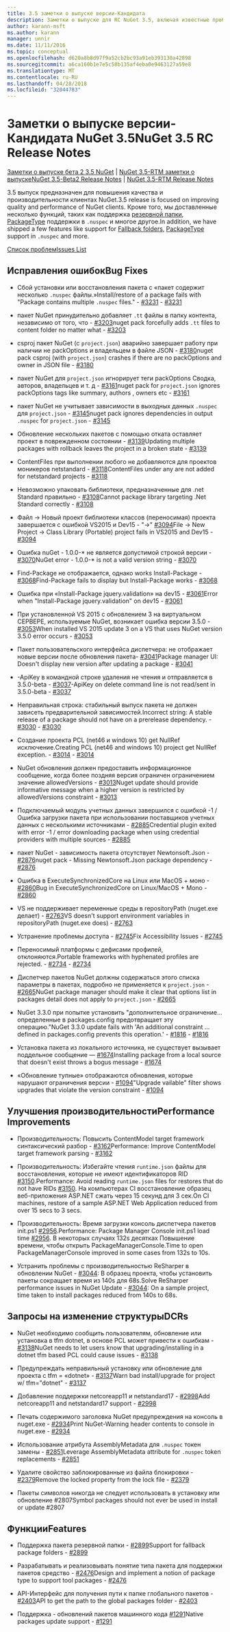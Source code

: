 ```yaml
---
title: 3.5 заметки о выпуске версии-Кандидата
description: Заметки о выпуске для RC NuGet 3.5, включая известные проблемы, исправленные ошибки, добавленные функции и DCR.
author: karann-msft
ms.author: karann
manager: unnir
ms.date: 11/11/2016
ms.topic: conceptual
ms.openlocfilehash: d620a8b8d97f9a52cb2bc93a91eb393130a42898
ms.sourcegitcommit: a6ca160b1e7e5c58b135af4eba0e9463127a59e8
ms.translationtype: MT
ms.contentlocale: ru-RU
ms.lasthandoff: 04/28/2018
ms.locfileid: "32044783"
---
```

# <a name="nuget-35-rc-release-notes"></a><span data-ttu-id="82a80-103">Заметки о выпуске версии-Кандидата NuGet 3.5</span><span class="sxs-lookup"><span data-stu-id="82a80-103">NuGet 3.5 RC Release Notes</span></span>

<span data-ttu-id="82a80-104">[Заметки о выпуске бета 2 3.5 NuGet](../release-notes/nuget-3.5-Beta2.md) | [NuGet 3.5-RTM заметки о выпуске](../release-notes/nuget-3.5-RTM.md)</span><span class="sxs-lookup"><span data-stu-id="82a80-104">[NuGet 3.5-Beta2 Release Notes](../release-notes/nuget-3.5-Beta2.md) | [NuGet 3.5-RTM Release Notes](../release-notes/nuget-3.5-RTM.md)</span></span>

<span data-ttu-id="82a80-105">3.5 выпуск предназначен для повышения качества и производительности клиентах NuGet.</span><span class="sxs-lookup"><span data-stu-id="82a80-105">3.5 release is focused on improving quality and performance of NuGet clients.</span></span> <span data-ttu-id="82a80-106">Кроме того, мы доставленные несколько функций, таких как поддержка [резервной папки](https://github.com/NuGet/Home/issues/2899), [PackageType](https://github.com/NuGet/Home/issues/2476) поддержки в `.nuspec` и многое другое.</span><span class="sxs-lookup"><span data-stu-id="82a80-106">In addition, we have shipped a few features like support for [Fallback folders](https://github.com/NuGet/Home/issues/2899), [PackageType](https://github.com/NuGet/Home/issues/2476) support in `.nuspec` and more.</span></span>

[<span data-ttu-id="82a80-107">Список проблем</span><span class="sxs-lookup"><span data-stu-id="82a80-107">Issues List</span></span>](https://github.com/NuGet/Home/issues?q=is%3Aissue+is%3Aclosed+milestone%3A%223.5%20RC")

## <a name="bug-fixes"></a><span data-ttu-id="82a80-108">Исправления ошибок</span><span class="sxs-lookup"><span data-stu-id="82a80-108">Bug Fixes</span></span>

* <span data-ttu-id="82a80-109">Сбой установки или восстановления пакета с «пакет содержит несколько `.nuspec` файлы.»</span><span class="sxs-lookup"><span data-stu-id="82a80-109">Install/restore of a package fails with "Package contains multiple `.nuspec` files."</span></span><span data-ttu-id="82a80-110"> - [#3231](https://github.com/NuGet/Home/issues/3231)</span><span class="sxs-lookup"><span data-stu-id="82a80-110"> - [#3231](https://github.com/NuGet/Home/issues/3231)</span></span>

* <span data-ttu-id="82a80-111">пакет NuGet принудительно добавляет `.tt` файлы в папку контента, независимо от того, что - [#3203](https://github.com/NuGet/Home/issues/3203)</span><span class="sxs-lookup"><span data-stu-id="82a80-111">nuget pack forcefully adds `.tt` files to content folder no matter what - [#3203](https://github.com/NuGet/Home/issues/3203)</span></span>

* <span data-ttu-id="82a80-112">csproj пакет NuGet (с `project.json`) аварийно завершает работу при наличии не packOptions и владельцем в файле JSON - [#3180](https://github.com/NuGet/Home/issues/3180)</span><span class="sxs-lookup"><span data-stu-id="82a80-112">nuget pack csproj (with `project.json`) crashes if there are no packOptions and owner in JSON file - [#3180](https://github.com/NuGet/Home/issues/3180)</span></span>

* <span data-ttu-id="82a80-113">пакет NuGet для `project.json` игнорирует теги packOptions Сводка, авторов, владельцев и т. д - [#3161](https://github.com/NuGet/Home/issues/3161)</span><span class="sxs-lookup"><span data-stu-id="82a80-113">nuget pack for `project.json` ignores packOptions tags like summary, authors , owners etc - [#3161](https://github.com/NuGet/Home/issues/3161)</span></span>

* <span data-ttu-id="82a80-114">пакет NuGet не учитывает зависимости в выходных данных `.nuspec` для `project.json`  -  [#3145](https://github.com/NuGet/Home/issues/3145)</span><span class="sxs-lookup"><span data-stu-id="82a80-114">nuget pack ignores dependencies in output `.nuspec` for `project.json` - [#3145](https://github.com/NuGet/Home/issues/3145)</span></span>

* <span data-ttu-id="82a80-115">Обновление нескольких пакетов с помощью отката оставляет проект в поврежденном состоянии - [#3139](https://github.com/NuGet/Home/issues/3139)</span><span class="sxs-lookup"><span data-stu-id="82a80-115">Updating multiple packages with rollback leaves the project in a broken state - [#3139](https://github.com/NuGet/Home/issues/3139)</span></span>

* <span data-ttu-id="82a80-116">ContentFiles при выполнении любого не добавляются для проектов моникеров netstandard - [#3118](https://github.com/NuGet/Home/issues/3118)</span><span class="sxs-lookup"><span data-stu-id="82a80-116">ContentFiles under any are not added for netstandard projects - [#3118](https://github.com/NuGet/Home/issues/3118)</span></span>

* <span data-ttu-id="82a80-117">Невозможно упаковать библиотеки, предназначенные для .net Standard правильно - [#3108](https://github.com/NuGet/Home/issues/3108)</span><span class="sxs-lookup"><span data-stu-id="82a80-117">Cannot package library targeting .Net Standard correctly - [#3108](https://github.com/NuGet/Home/issues/3108)</span></span>

* <span data-ttu-id="82a80-118">Файл -> Новый проект библиотеки классов (переносимая) проекта завершается с ошибкой VS2015 и Dev15 - "->" [#3094](https://github.com/NuGet/Home/issues/3094)</span><span class="sxs-lookup"><span data-stu-id="82a80-118">File -> New Project -> Class Library (Portable) project fails in VS2015 and Dev15 - [#3094](https://github.com/NuGet/Home/issues/3094)</span></span>

* <span data-ttu-id="82a80-119">Ошибка nuGet - 1.0.0-\* не является допустимой строкой версии - [#3070](https://github.com/NuGet/Home/issues/3070)</span><span class="sxs-lookup"><span data-stu-id="82a80-119">NuGet error - 1.0.0-\* is not a valid version string - [#3070](https://github.com/NuGet/Home/issues/3070)</span></span>

* <span data-ttu-id="82a80-120">Find-Package не отображается, однако works Install-Package - [#3068](https://github.com/NuGet/Home/issues/3068)</span><span class="sxs-lookup"><span data-stu-id="82a80-120">Find-Package fails to display but Install-Package works - [#3068](https://github.com/NuGet/Home/issues/3068)</span></span>

* <span data-ttu-id="82a80-121">Ошибка при «Install-Package jquery.validation» на dev15 - [#3061](https://github.com/NuGet/Home/issues/3061)</span><span class="sxs-lookup"><span data-stu-id="82a80-121">Error when "Install-Package jquery.validation" on dev15 - [#3061](https://github.com/NuGet/Home/issues/3061)</span></span>

* <span data-ttu-id="82a80-122">При установленной VS 2015 с обновлением 3 на виртуальном СЕРВЕРЕ, используемые NuGet, возникает ошибка версии 3.5.0 - [#3053](https://github.com/NuGet/Home/issues/3053)</span><span class="sxs-lookup"><span data-stu-id="82a80-122">When installed VS 2015 update 3 on a VS that uses NuGet version 3.5.0 error occurs - [#3053](https://github.com/NuGet/Home/issues/3053)</span></span>

* <span data-ttu-id="82a80-123">Пакет пользовательского интерфейса диспетчера: не отображает новые версии после обновления пакета- [#3041](https://github.com/NuGet/Home/issues/3041)</span><span class="sxs-lookup"><span data-stu-id="82a80-123">Package manager UI: Doesn't display new version after updating a package - [#3041](https://github.com/NuGet/Home/issues/3041)</span></span>

* <span data-ttu-id="82a80-124">-ApiKey в командной строке удаления не чтения и отправляется в 3.5.0-beta - [#3037](https://github.com/NuGet/Home/issues/3037)</span><span class="sxs-lookup"><span data-stu-id="82a80-124">-ApiKey on delete command line is not read/sent in 3.5.0-beta - [#3037](https://github.com/NuGet/Home/issues/3037)</span></span>

* <span data-ttu-id="82a80-125">Неправильная строка: стабильный выпуск пакета не должен зависеть предварительной зависимостей.</span><span class="sxs-lookup"><span data-stu-id="82a80-125">Incorrect string: A stable release of a package should not have on a prerelease dependency.</span></span><span data-ttu-id="82a80-126"> - [#3030](https://github.com/NuGet/Home/issues/3030)</span><span class="sxs-lookup"><span data-stu-id="82a80-126"> - [#3030](https://github.com/NuGet/Home/issues/3030)</span></span>

* <span data-ttu-id="82a80-127">Создание проекта PCL (net46 и windows 10) get NullRef исключение.</span><span class="sxs-lookup"><span data-stu-id="82a80-127">Creating PCL (net46 and windows 10) project get NullRef exception.</span></span><span data-ttu-id="82a80-128"> - [#3014](https://github.com/NuGet/Home/issues/3014)</span><span class="sxs-lookup"><span data-stu-id="82a80-128"> - [#3014](https://github.com/NuGet/Home/issues/3014)</span></span>

* <span data-ttu-id="82a80-129">NuGet обновления должен предоставить информационное сообщение, когда более поздняя версия ограничен ограничением значение allowedVersions - [#3013](https://github.com/NuGet/Home/issues/3013)</span><span class="sxs-lookup"><span data-stu-id="82a80-129">Nuget update should provide informative message when a higher version is restricted by allowedVersions constraint - [#3013](https://github.com/NuGet/Home/issues/3013)</span></span>

* <span data-ttu-id="82a80-130">Подключаемый модуль учетных данных завершился с ошибкой -1 / Ошибка загрузки пакета при использовании поставщиков учетных данных с несколькими источниками - [#2885](https://github.com/NuGet/Home/issues/2885)</span><span class="sxs-lookup"><span data-stu-id="82a80-130">Credential plugin exited with error -1 / error downloading package when using credential providers with multiple sources - [#2885](https://github.com/NuGet/Home/issues/2885)</span></span>

* <span data-ttu-id="82a80-131">пакет NuGet - зависимость пакета отсутствует Newtonsoft.Json - [#2876](https://github.com/NuGet/Home/issues/2876)</span><span class="sxs-lookup"><span data-stu-id="82a80-131">nuget pack - Missing Newtonsoft.Json package dependency - [#2876](https://github.com/NuGet/Home/issues/2876)</span></span>

* <span data-ttu-id="82a80-132">Ошибка в ExecuteSynchronizedCore на Linux или MacOS + моно - [#2860](https://github.com/NuGet/Home/issues/2860)</span><span class="sxs-lookup"><span data-stu-id="82a80-132">Bug in ExecuteSynchronizedCore on Linux/MacOS + Mono - [#2860](https://github.com/NuGet/Home/issues/2860)</span></span>

* <span data-ttu-id="82a80-133">VS не поддерживает переменные среды в repositoryPath (nuget.exe делает) - [#2763](https://github.com/NuGet/Home/issues/2763)</span><span class="sxs-lookup"><span data-stu-id="82a80-133">VS doesn't support environment variables in repositoryPath (nuget.exe does) - [#2763](https://github.com/NuGet/Home/issues/2763)</span></span>

* <span data-ttu-id="82a80-134">Устранение проблемы доступа - [#2745](https://github.com/NuGet/Home/issues/2745)</span><span class="sxs-lookup"><span data-stu-id="82a80-134">Fix Accessibility Issues - [#2745](https://github.com/NuGet/Home/issues/2745)</span></span>

* <span data-ttu-id="82a80-135">Переносимый платформы с дефисами профилей, отклоняются.</span><span class="sxs-lookup"><span data-stu-id="82a80-135">Portable frameworks with hyphenated profiles are rejected.</span></span><span data-ttu-id="82a80-136"> - [#2734](https://github.com/NuGet/Home/issues/2734)</span><span class="sxs-lookup"><span data-stu-id="82a80-136"> - [#2734](https://github.com/NuGet/Home/issues/2734)</span></span>

* <span data-ttu-id="82a80-137">Диспетчер пакетов NuGet должны содержаться этого списка параметры в пакетах, подробно не применяется к `project.json`  -  [#2665](https://github.com/NuGet/Home/issues/2665)</span><span class="sxs-lookup"><span data-stu-id="82a80-137">NuGet package manager should make it clear that options list in packages detail does not apply to `project.json` - [#2665](https://github.com/NuGet/Home/issues/2665)</span></span>

* <span data-ttu-id="82a80-138">NuGet 3.3.0 при попытке установить "дополнительное ограничение... определенные в packages.config предотвращает эту операцию."</span><span class="sxs-lookup"><span data-stu-id="82a80-138">NuGet 3.3.0 update fails with 'An additional constraint ... defined in packages.config prevents this operation.'</span></span><span data-ttu-id="82a80-139"> - [#1816](https://github.com/NuGet/Home/issues/1816)</span><span class="sxs-lookup"><span data-stu-id="82a80-139"> - [#1816](https://github.com/NuGet/Home/issues/1816)</span></span>

* <span data-ttu-id="82a80-140">Установка пакета из локального источника, не существует вызывает поддельное сообщение — [#1674](https://github.com/NuGet/Home/issues/1674)</span><span class="sxs-lookup"><span data-stu-id="82a80-140">Installing package from a local source that doesn't exist throws a bogus message - [#1674](https://github.com/NuGet/Home/issues/1674)</span></span>

* <span data-ttu-id="82a80-141">«Обновление тупные» отображаются обновления, которые нарушают ограничения версии - [#1094](https://github.com/NuGet/Home/issues/1094)</span><span class="sxs-lookup"><span data-stu-id="82a80-141">"Upgrade vailable" filter shows upgrades that violate the version constraint - [#1094](https://github.com/NuGet/Home/issues/1094)</span></span>

## <a name="performance-improvements"></a><span data-ttu-id="82a80-142">Улучшения производительности</span><span class="sxs-lookup"><span data-stu-id="82a80-142">Performance Improvements</span></span>

* <span data-ttu-id="82a80-143">Производительность: Повысить ContentModel target framework синтаксический разбор - [#3162](https://github.com/NuGet/Home/issues/3162)</span><span class="sxs-lookup"><span data-stu-id="82a80-143">Performance: Improve ContentModel target framework parsing - [#3162](https://github.com/NuGet/Home/issues/3162)</span></span>

* <span data-ttu-id="82a80-144">Производительность: Избегайте чтения `runtime.json` файлы для восстановления, которые не имеют идентификаторов RID [#3150](https://github.com/NuGet/Home/issues/3150).</span><span class="sxs-lookup"><span data-stu-id="82a80-144">Performance: Avoid reading `runtime.json` files for restores that do not have RIDs [#3150](https://github.com/NuGet/Home/issues/3150).</span></span> <span data-ttu-id="82a80-145">На компьютерах CI восстановление образец веб-приложения ASP.NET сжать через 15 секунд для 3 сек.</span><span class="sxs-lookup"><span data-stu-id="82a80-145">On CI machines, restore of a sample ASP.NET Web Application reduced from over 15 secs to 3 secs.</span></span>

* <span data-ttu-id="82a80-146">Производительность: Время загрузки консоль диспетчера пакетов init.ps1 [#2956](https://github.com/NuGet/Home/issues/2956).</span><span class="sxs-lookup"><span data-stu-id="82a80-146">Performance: Package Manager Console init.ps1 load time [#2956](https://github.com/NuGet/Home/issues/2956).</span></span> <span data-ttu-id="82a80-147">В некоторых случаях 132s десятках Повышение времени, чтобы открыть PackageManagerConsole.</span><span class="sxs-lookup"><span data-stu-id="82a80-147">Time to open PackageManagerConsole improved in some cases from 132s to 10s.</span></span>

* <span data-ttu-id="82a80-148">Устранить проблемы с производительностью ReSharper в обновлении NuGet - [#3044](https://github.com/NuGet/Home/issues/3044): В образец проекта, чтобы установить пакеты сокращает время из 140s для 68s.</span><span class="sxs-lookup"><span data-stu-id="82a80-148">Solve ReSharper performance issues in NuGet Update - [#3044](https://github.com/NuGet/Home/issues/3044): On a sample project, time taken to install packages reduced from 140s to 68s.</span></span>

## <a name="dcrs"></a><span data-ttu-id="82a80-149">Запросы на изменение структуры</span><span class="sxs-lookup"><span data-stu-id="82a80-149">DCRs</span></span>

* <span data-ttu-id="82a80-150">NuGet необходимо сообщить пользователям, обновление или установка в tfm dotnet, в основе PCL может привести к ошибкам - [#3138](https://github.com/NuGet/Home/issues/3138)</span><span class="sxs-lookup"><span data-stu-id="82a80-150">NuGet needs to let users know that upgrading/installing in a dotnet tfm based PCL could cause issues - [#3138](https://github.com/NuGet/Home/issues/3138)</span></span>

* <span data-ttu-id="82a80-151">Предупреждать неправильный установку или обновление для проекта с tfm = «dotnet» - [#3137](https://github.com/NuGet/Home/issues/3137)</span><span class="sxs-lookup"><span data-stu-id="82a80-151">Warn bad install/upgrade for project w/ tfm="dotnet" - [#3137](https://github.com/NuGet/Home/issues/3137)</span></span>

* <span data-ttu-id="82a80-152">Добавление поддержки netcoreapp11 и netstandard17 - [#2998](https://github.com/NuGet/Home/issues/2998)</span><span class="sxs-lookup"><span data-stu-id="82a80-152">Add netcoreapp11 and netstandard17 support - [#2998](https://github.com/NuGet/Home/issues/2998)</span></span>

* <span data-ttu-id="82a80-153">Печать содержимого заголовка NuGet предупреждения на консоль в nuget.exe - [#2934](https://github.com/NuGet/Home/issues/2934)</span><span class="sxs-lookup"><span data-stu-id="82a80-153">Print NuGet-Warning header contents to console in nuget.exe - [#2934](https://github.com/NuGet/Home/issues/2934)</span></span>

* <span data-ttu-id="82a80-154">Использование атрибута AssemblyMetadata для `.nuspec` токен замены - [#2851](https://github.com/NuGet/Home/issues/2851)</span><span class="sxs-lookup"><span data-stu-id="82a80-154">Leverage AssemblyMetadata attribute for `.nuspec` token replacements - [#2851](https://github.com/NuGet/Home/issues/2851)</span></span>

* <span data-ttu-id="82a80-155">Удалите свойство заблокированные из файла блокировки - [#2379](https://github.com/NuGet/Home/issues/2379)</span><span class="sxs-lookup"><span data-stu-id="82a80-155">Remove the locked property from the lock file - [#2379](https://github.com/NuGet/Home/issues/2379)</span></span>

* <span data-ttu-id="82a80-156">Пакеты символов никогда не следует использовать в установку или обновление #2807</span><span class="sxs-lookup"><span data-stu-id="82a80-156">Symbol packages should not ever be used in install or update #2807</span></span>

## <a name="features"></a><span data-ttu-id="82a80-157">Функции</span><span class="sxs-lookup"><span data-stu-id="82a80-157">Features</span></span>

* <span data-ttu-id="82a80-158">Поддержка пакета резервной папки - [#2899](https://github.com/NuGet/Home/issues/2899)</span><span class="sxs-lookup"><span data-stu-id="82a80-158">Support for fallback package folders - [#2899](https://github.com/NuGet/Home/issues/2899)</span></span>

* <span data-ttu-id="82a80-159">Разрабатывать и реализовывать понятие типа пакета для поддержки пакетов средство - [#2476](https://github.com/NuGet/Home/issues/2476)</span><span class="sxs-lookup"><span data-stu-id="82a80-159">Design and implement a notion of package type to support tool packages - [#2476](https://github.com/NuGet/Home/issues/2476)</span></span>

* <span data-ttu-id="82a80-160">API-Интерфейс для получения пути к папке глобального пакетов - [#2403](https://github.com/NuGet/Home/issues/2403)</span><span class="sxs-lookup"><span data-stu-id="82a80-160">API to get the path to the global packages folder - [#2403](https://github.com/NuGet/Home/issues/2403)</span></span>

* <span data-ttu-id="82a80-161">Поддержка - обновлений пакетов машинного кода [#1291](https://github.com/NuGet/Home/issues/1291)</span><span class="sxs-lookup"><span data-stu-id="82a80-161">Native packages update support - [#1291](https://github.com/NuGet/Home/issues/1291)</span></span>
